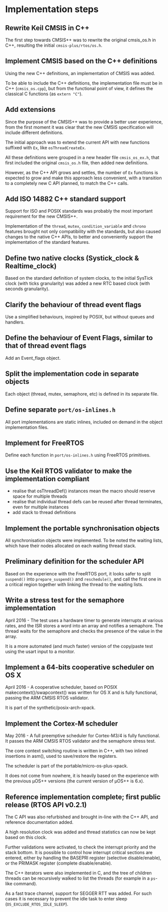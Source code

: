 # Implementation steps

## Rewrite Keil CMSIS in C++

The first step towards CMSIS++ was to rewrite the original cmsis_os.h in C++,
resulting the initial `cmsis-plus/rtos/os.h`.

## Implement CMSIS based on the C++ definitions

Using the new C++ definitions, an implementation of CMSIS was added.

To be able to include the C++ definitions, the implementation file
must be in C++ (`cmsis_os.cpp`), but from the functional point of view,
it defines the classical C functions (as `extern "C"`).

## Add extensions

Since the purpose of the CMSIS++ was to provide a better user experience, 
from the first moment it was clear that the new CMSIS specification will
include different definitions.

The initial approach was to extend the current API with new functions
suffixed with `Ex`, like `osThreadCreateEx`.

All these definitions were grouped in a new header file `cmsis_os_ex.h`,
that first included the original `cmsis_os.h` file, then added new
definitions.

However, as the C++ API grows and settles, the number of `Ex` functions 
is expected to grow and make this approach less convenient, with a transition
to a completely new C API planned, to match the C++ calls.

## Add ISO 14882 C++ standard support

Support for ISO and POSIX standards was probably the most important 
requirement for the new CMSIS++.

Implementation of the `thread`, `mutex`, `condition_variable` and `chrono`
features brought not only compatibility with the standards, but also caused
changes to the native C++ APIs, to better and conveniently support
the implementation of the standard features.

## Define two native clocks (Systick\_clock & Realtime\_clock)

Based on the standard definition of system clocks, to the initial SysTick 
clock (with ticks granularity) was added a new RTC based clock (with seconds
granularity).

## Clarify the behaviour of thread event flags

Use a simplified behaviours, inspired by POSIX, but without queues and handlers. 

## Define the behaviour of Event Flags, similar to that of thread event flags

Add an Event_flags object.

## Split the implementation code in separate objects

Each object (thread, mutex, semaphore, etc) is defined in its separate file.

## Define separate `port/os-inlines.h` 

All port implementations are static inlines, included on demand in the object implementation files.

## Implement for FreeRTOS

Define each function in `port/os-inlines.h` using FreeRTOS primitives.

## Use the Keil RTOS validator to make the implementation compliant

- realise that osThreadDef() instances mean the macro should reserve space for multiple threads
- realise that individual thread defs can be reused after thread terminates, even for multiple instances
- add stack to thread definitions

## Implement the portable synchronisation objects

All synchronisation objects were implemented. To be noted the waiting lists, 
which have their nodes allocated on each waiting thread stack.

## Preliminary definition for the scheduler API

Based on the experience with the FreeRTOS port, it looks safer to split `suspend()` into
`prepare_suspend()` and `reschedule()`, and call the first one in a critical
region together with linking the thread to the waiting lists.

## Write a stress test for the semaphore implementation

April 2016 - The test uses a hardware timer to generate interrupts at various rates, and
the ISR stores a word into an array and notifies a semaphore. The thread 
waits for the semaphore and checks the presence of the value in the array.

It is a more automated (and much faster) version of the copy/paste test using 
the usart input to a monitor.

## Implement a 64-bits cooperative scheduler on OS X

April 2016 - A cooperative scheduler, based on POSIX makecontext()/swapcontext() was written for OS X and is fully functional, passing the ARM CMSIS RTOS validator.

It is part of the synthetic/posix-arch-xpack.

## Implement the Cortex-M scheduler

May 2016 - A full preemptive scheduler for Cortex-M3/4 is fully functional. It passes the ARM CMSIS RTOS validator and the semaphore stress test.

The core context switching routine is written in C++, with two inlined insertions in asm(), used to save/restore the registers.

The scheduler is part of the portable/micro-os-plus-xpack.

It does not come from nowhere, it is heavily based on the experience with the previous µOS++ versions (the current version of µOS++ is 6.x).

## Reference implementation complete; first public release (RTOS API v0.2.1)

The C API was also refurbished and brought in-line with the C++ API, and reference documentation added.

A high resolution clock was added and thread statistics can now be kept based on this clock.

Further validations were activated, to check the interrupt priority and the stack bottom. It is possible to control how interrupt critical sections are entered, either by handling the BASEPRI register (selective disable/enable), or the PRIMASK register (complete disable/enable).

The C++ iterators were also implemented in C, and the tree of children threads can be recursively walked to list the threads (for example in a `ps`-like command).

As a fast trace channel, support for SEGGER RTT was added. For such cases it is necessary to prevent the idle task to enter sleep (`OS_EXCLUDE_RTOS_IDLE_SLEEP`).


